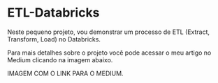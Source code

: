 # ETL-Databricks
Neste pequeno projeto, vou demonstrar um processo de ETL (Extract, Transform, Load) no Databricks.

Para mais detalhes sobre o projeto você pode acessar o meu artigo no Medium clicando na imagem abaixo.

IMAGEM COM O LINK PARA O MEDIUM.

